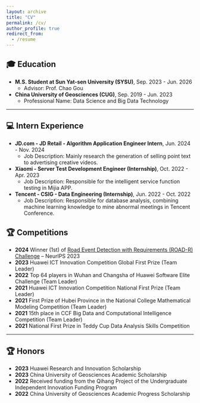 ```yaml
---
layout: archive
title: "CV"
permalink: /cv/
author_profile: true
redirect_from:
  - /resume
---
```



## 🎓 Education
* **M.S. Student at Sun Yat-sen University (SYSU)**, Sep. 2023 - Jun. 2026
  * Advisor: Prof. Chao Gou
* **China University of Geosciences (CUG)**, Sep. 2019 - Jun. 2023
  * Professional Name: Data Science and Big Data Technology

------

## 💻 Intern Experience
* **JD.com - JD Retail - Algorithm Application Engineer Intern**, Jun. 2024 - Nov. 2024
  * Job Description: Mainly research the generation of selling point text to advertising creative videos.
* **Xiaomi - Server Test Development Engineer (Internship)**, Oct. 2022 - Apr. 2023
  * Job Description: Responsible for the intelligent service function testing in Mijia APP.
* **Tencent - CSIG - Data Engineering (Internship)**, Jun. 2022 - Oct. 2022
  * Job Description: Responsible for database analysis, combining machine learning knowledge to mine abnormal meetings in Tencent Conference.
 

## 🏆 Competitions
* **2024** Winner (1st) of [Road Event Detection with Requirements (ROAD-R) Challenge](https://sites.google.com/view/road-r/winners) – NeurIPS 2023
* **2023** Huawei ICT Innovation Competition Global First Prize (Team Leader)
* **2022** Top 64 players in Wuhan and Changsha of Huawei Software Elite Challenge (Team Leader)
* **2021** Huawei ICT Innovation Competition National First Prize (Team Leader)
* **2021** First Prize of Hubei Province in the National College Mathematical Modeling Competition (Team Leader)
* **2021** 15th place in CCF Big Data and Computational Intelligence Competition (Team Leader)
* **2021** National First Prize in Teddy Cup Data Analysis Skills Competition

------

## 🏆 Honors
* **2023** Huawei Research and Innovation Scholarship
* **2023** China University of Geosciences Academic Scholarship
* **2022** Received funding from the Qihang Project of the Undergraduate Independent Innovation Funding Program
* **2022** China University of Geosciences Academic Progress Scholarship

<!-- ------ -->

<!-- ## 🤝 Academic services
- Student Member of IEEE, ACM, IEEE SPS, CAA, and CAAI.
- Reviewer of T-NNLS, T-ITS, T-IV, SPL, J-SC, ACM MM, ITSC, DTPI.
- Sub-Reviewer of T-PAMI, NeurIPS, ICLR.

------

## 👨‍🏫 Teaching Services
Teaching Assistant for Pattern Recognition \& Machine Learning, 2021/22 Fall.

------ -->

<!-- {% include base_path %}

Education
======
* B.S. in GitHub, GitHub University, 2012
* M.S. in Jekyll, GitHub University, 2014
* Ph.D in Version Control Theory, GitHub University, 2018 (expected)

Work experience
======
* Summer 2015: Research Assistant
  * Github University
  * Duties included: Tagging issues
  * Supervisor: Professor Git

* Fall 2015: Research Assistant
  * Github University
  * Duties included: Merging pull requests
  * Supervisor: Professor Hub
  
Skills
======
* Skill 1
* Skill 2
  * Sub-skill 2.1
  * Sub-skill 2.2
  * Sub-skill 2.3
* Skill 3

Publications
======
  <ul>{% for post in site.publications %}
    {% include archive-single-cv.html %}
  {% endfor %}</ul>
  
Talks
======
  <ul>{% for post in site.talks %}
    {% include archive-single-talk-cv.html %}
  {% endfor %}</ul>
  
Teaching
======
  <ul>{% for post in site.teaching %}
    {% include archive-single-cv.html %}
  {% endfor %}</ul>
  
Service and leadership
======
* Currently signed in to 43 different slack teams -->
